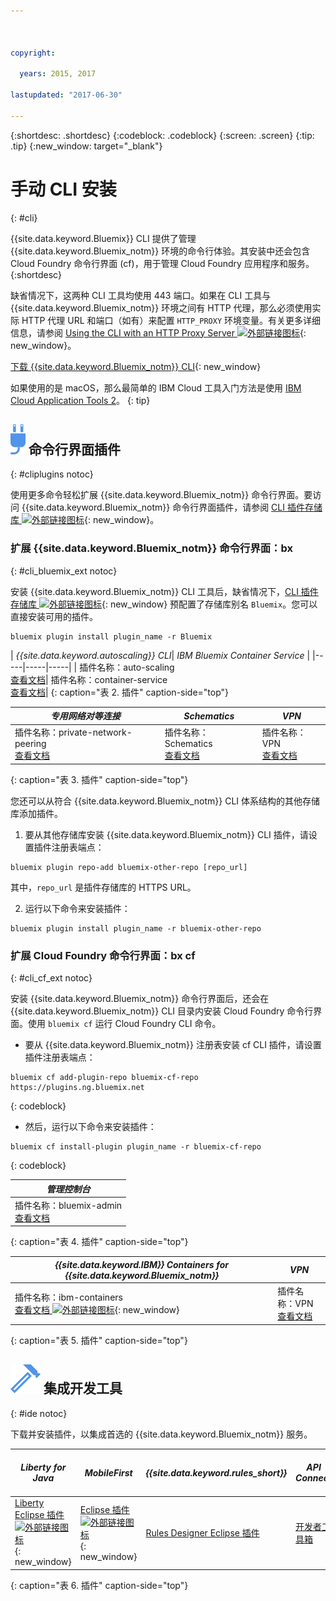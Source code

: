 ```yaml
---



copyright:

  years: 2015, 2017

lastupdated: "2017-06-30"

---
```


{:shortdesc: .shortdesc}
{:codeblock: .codeblock}
{:screen: .screen}
{:tip: .tip}
{:new_window: target="_blank"}

# 手动 CLI 安装
{: #cli}

{{site.data.keyword.Bluemix}} CLI 提供了管理 {{site.data.keyword.Bluemix_notm}} 环境的命令行体验。其安装中还会包含 Cloud Foundry 命令行界面 (cf)，用于管理 Cloud Foundry 应用程序和服务。
{:shortdesc}

缺省情况下，这两种 CLI 工具均使用 443 端口。如果在 CLI 工具与 {{site.data.keyword.Bluemix_notm}} 环境之间有 HTTP 代理，那么必须使用实际 HTTP 代理 URL 和端口（如有）来配置 `HTTP_PROXY` 环境变量。有关更多详细信息，请参阅 [Using the CLI with an HTTP Proxy Server ![外部链接图标](../icons/launch-glyph.svg)](http://docs.cloudfoundry.org/cf-cli/http-proxy.html){: new_window}。

[下载 {{site.data.keyword.Bluemix_notm}} CLI](/docs/cli/reference/bluemix_cli/all_versions.html){: new_window} 

如果使用的是 macOS，那么最简单的 IBM Cloud 工具入门方法是使用 [IBM Cloud Application Tools 2](/docs/cli/icat.html)。
{: tip}

## ![](./images/CLI_Plugin.svg) 命令行界面插件
{: #cliplugins notoc}

使用更多命令轻松扩展 {{site.data.keyword.Bluemix_notm}} 命令行界面。要访问 {{site.data.keyword.Bluemix_notm}} 命令行界面插件，请参阅 [CLI 插件存储库 ![外部链接图标](../icons/launch-glyph.svg)](https://plugins.ng.bluemix.net/){: new_window}。

### 扩展 {{site.data.keyword.Bluemix_notm}} 命令行界面：bx
{: #cli_bluemix_ext notoc}


安装 {{site.data.keyword.Bluemix_notm}} CLI 工具后，缺省情况下，[CLI 插件存储库 ![外部链接图标](../icons/launch-glyph.svg)](https://plugins.ng.bluemix.net/){: new_window} 预配置了存储库别名 `Bluemix`。您可以直接安装可用的插件。

```
bluemix plugin install plugin_name -r Bluemix
```

| *{{site.data.keyword.autoscaling}} CLI*|  *IBM Bluemix Container Service*  |
|-----|-----|-----|
| 插件名称：auto-scaling<br> [查看文档](/docs/cli/plugins/auto-scaling/index.html)|  插件名称：container-service<br> [查看文档](/docs/containers/cs_cli_devtools.html)|
{: caption="表 2. 插件" caption-side="top"}

|  *专用网络对等连接*| *Schematics*| *VPN*|
|-----|-----|-----|
| 插件名称：private-network-peering<br> [查看文档](/docs/cli/plugins/pnp/index.html)| 插件名称：Schematics<br> [查看文档](/docs/services/schematics/schematics_reference.html)| 插件名称：VPN<br> [查看文档](/docs/cli/plugins/bx_vpn/index.html)|
{: caption="表 3. 插件" caption-side="top"}

您还可以从符合 {{site.data.keyword.Bluemix_notm}} CLI 体系结构的其他存储库添加插件。
1. 要从其他存储库安装 {{site.data.keyword.Bluemix_notm}} CLI 插件，请设置插件注册表端点：
```
bluemix plugin repo-add bluemix-other-repo [repo_url]
```
其中，`repo_url` 是插件存储库的 HTTPS URL。

2. 运行以下命令来安装插件：
```
bluemix plugin install plugin_name -r bluemix-other-repo
```

### 扩展 Cloud Foundry 命令行界面：bx cf
{: #cli_cf_ext notoc}

安装 {{site.data.keyword.Bluemix_notm}} 命令行界面后，还会在 {{site.data.keyword.Bluemix_notm}} CLI 目录内安装 Cloud Foundry 命令行界面。使用 `bluemix cf` 运行 Cloud Foundry CLI 命令。

* 要从 {{site.data.keyword.Bluemix_notm}} 注册表安装 cf CLI 插件，请设置插件注册表端点：

```
bluemix cf add-plugin-repo bluemix-cf-repo https://plugins.ng.bluemix.net
```
{: codeblock}

* 然后，运行以下命令来安装插件：

```
bluemix cf install-plugin plugin_name -r bluemix-cf-repo
```
{: codeblock}

| *管理控制台* |
-----------------|
|  插件名称：bluemix-admin<br> [查看文档](/docs/cli/plugins/bluemix_admin/index.html)|
{: caption="表 4. 插件" caption-side="top"}

| *{{site.data.keyword.IBM}} Containers for {{site.data.keyword.Bluemix_notm}}*| *VPN*|
|-----------------|-----------------|
| 插件名称：ibm-containers<br> [查看文档 ![外部链接图标](../icons/launch-glyph.svg)](https://www.{DomainName}/docs/containers/container_cli_cfic.html#container_cli_cfic){: new_window}| 插件名称：VPN<br> [查看文档](/docs/cli/plugins/vpn/index.html)|
{: caption="表 5. 插件" caption-side="top"}

## ![](./images/Integrated_Dev_Tools.svg) 集成开发工具
{: #ide notoc}

下载并安装插件，以集成首选的 {{site.data.keyword.Bluemix_notm}} 服务。

| *Liberty for Java*| *MobileFirst*| *{{site.data.keyword.rules_short}}* | *API Connect*| *Eclipse Tools for Bluemix*|
|----------|----------|----------|----------|----------|
| [Liberty Eclipse 插件 ![外部链接图标](../icons/launch-glyph.svg)](https://developer.ibm.com/wasdev/downloads/liberty-profile-using-eclipse/){: new_window}| [Eclipse 插件 ![外部链接图标](../icons/launch-glyph.svg)](https://marketplace.eclipse.org/content/ibm-mobilefirst-platform-studio){: new_window}| [Rules Designer Eclipse 插件](../services/rules/index.html#rulov002)| [开发者工具箱](/docs/services/apiconnect/apic_003.html#apic_001 )| [Bluemix Eclipse 插件](/docs/manageapps/eclipsetools/eclipsetools.html)|
{: caption="表 6. 插件" caption-side="top"}
